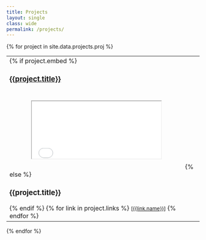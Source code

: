 ```yaml
---
title: Projects
layout: single
class: wide
permalink: /projects/
---
```


{% for project in site.data.projects.proj %}
  <table>
  <td>
  {% if project.embed %}
  <h3><a href="{{project.embed_url}}">{{project.title}}</a></h3>
  <iframe width="450" height="200" src="{{project.embed_url}}" style="-webkit-transform:scale(0.75);-moz-transform-scale(0.75);"></iframe>
  {% else %}
  <h3>{{project.title}}</h3>
  {% endif %}
  {% for link in project.links %}
  <small>[<a href="{{link.url}}">{{link.name}}</a>]</small>
  {% endfor %}
  </td>
  </table>
{% endfor %}